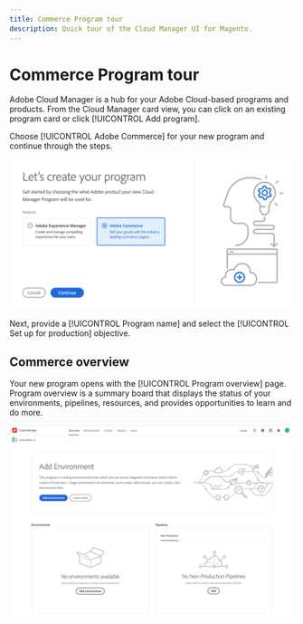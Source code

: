 ```yaml
---
title: Commerce Program tour
description: Quick tour of the Cloud Manager UI for Magento.
---
```


# Commerce Program tour

Adobe Cloud Manager is a hub for your Adobe Cloud-based programs and products. From the Cloud Manager card view, you can click on an existing program card or click [!UICONTROL Add program].

Choose [!UICONTROL Adobe Commerce] for your new program and continue through the steps.

![Programs](../assets/program-create.png)

Next, provide a [!UICONTROL Program name] and select the [!UICONTROL Set up for production] objective.

## Commerce overview

Your new program opens with the [!UICONTROL Program overview] page. Program overview is a summary board that displays the status of your environments, pipelines, resources, and provides opportunities to learn and do more.

![Commerce overview](../assets/program-newdashboard.png)

<!-- link definitions -->
